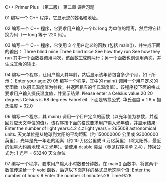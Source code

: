 C++ Primer Plus （第二版） 第二章 课后习题

01 编写一个 C++ 程序，它显示您的姓名和地址。

02 编写一个 C++ 程序，它要求用户输入一个以 long 为单位的距离，然后将它转换为码（一 long 等于 220 码）。

03 编写一个 C++ 程序，它使用 3 个用户定义的函数 (包括 main())，并生成下面的输出：
    Three blind mice
    Three blind mice
    See how they run
    See how they run
    其中一个函数要调用两次，该函数生成前两行；另一个函数也别调用两次，并生成其余的输出。

04 编写一个程序，让用户输入其年龄，然后显示该年龄包含多少个月，如下所示：
    Enter your age:29
05 编写一个程序，其中的 main() 调用一个用户定义的爱函数（以摄氏温度值为参数，并返回相应的华氏温度值）。该程序按下面的格式要求用户输入摄氏温度值，并显示结果:
    Please enter a Celsius value:20
    20 degress Celsius is 68 degrees Fahreheit.
    下面是转换公式:
    华氏温度 = 1.8 × 摄氏温度 + 32.0

06 编写一个程序，其 main() 调用一个用户定义的函数（以光年值为参数，并返回对应天文单位的值）。该程序按下面的格式要求用户输入光年值，并显示结果:
    Enter the number of light years:4.2
    4.2 light years = 265608 astronomical units.
    天文单位是从地球到太阳的平均距离（约 150000000 公里或 93000000 英里），光年是光一年走的距离（约 10 万亿公里或 6 万亿英里）（除太阳外，最近的恒星大约离地球 4.2 光年）。请使用 double 类型（参见程序清单 2.4），转换公式为:
    1 光年 = 63240 天文单位

07 编写一个程序，要求用户输入小时数和分钟数。在 main() 函数中，将这两个数值传递给一个 void 函数，后这以下面这样的格式显示这两个值:
    Enter the number of hours:9
    Enter the number of minutes:28
    Time:9:28
    